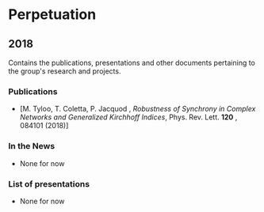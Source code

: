 # Perpetuation

## 2018

Contains the publications, presentations and other documents pertaining to the group's research and projects.

### Publications

* [M. Tyloo, T. Coletta, P. Jacquod , *Robustness of Synchrony in Complex Networks and Generalized Kirchhoff Indices*, Phys. Rev. Lett. **120** , 084101 (2018)]

### In the News

* None for now

### List of presentations

* None for now
